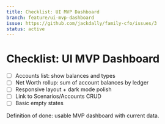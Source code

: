 ```yaml
---
title: Checklist: UI MVP Dashboard
branch: feature/ui-mvp-dashboard
issue: https://github.com/jackdally/family-cfo/issues/3
status: active
---
```


# Checklist: UI MVP Dashboard

- [ ] Accounts list: show balances and types
- [ ] Net Worth rollup: sum of account balances by ledger
- [ ] Responsive layout + dark mode polish
- [ ] Link to Scenarios/Accounts CRUD
- [ ] Basic empty states

Definition of done: usable MVP dashboard with current data.

